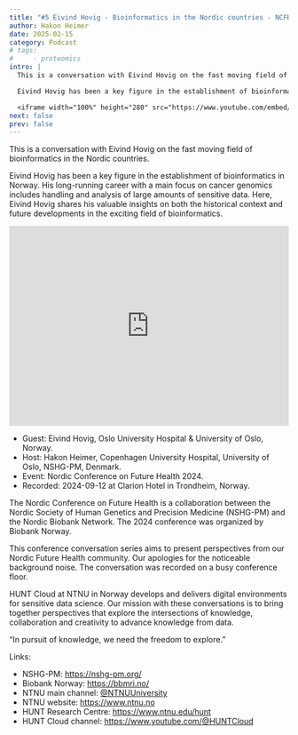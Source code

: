 ```yaml
---
title: "#5 Eivind Hovig - Bioinformatics in the Nordic countries - NCFH 2024 - NTNU | HUNT Cloud"
author: Hakon Heimer
date: 2025-02-15
category: Podcast
# tags:
#     - proteomics
intro: |
  This is a conversation with Eivind Hovig on the fast moving field of bioinformatics in the Nordic countries.

  Eivind Hovig has been a key figure in the establishment of bioinformatics in Norway. His long-running career with a main focus on cancer genomics includes handling and analysis of large amounts of sensitive data. Here, Eivind Hovig shares his valuable insights on both the historical context and future developments in the exciting field of bioinformatics.

  <iframe width="100%" height="280" src="https://www.youtube.com/embed/CK3LL4AIW50" title="YouTube video player" frameborder="0" allow="accelerometer; autoplay; clipboard-write; encrypted-media; gyroscope; picture-in-picture; web-share" referrerpolicy="strict-origin-when-cross-origin" allowfullscreen></iframe>
next: false
prev: false
---
```


<PostDetail>

This is a conversation with Eivind Hovig on the fast moving field of bioinformatics in the Nordic countries.

Eivind Hovig has been a key figure in the establishment of bioinformatics in Norway. His long-running career with a main focus on cancer genomics includes handling and analysis of large amounts of sensitive data. Here, Eivind Hovig shares his valuable insights on both the historical context and future developments in the exciting field of bioinformatics.

<iframe width="100%" height="360" src="https://www.youtube.com/embed/CK3LL4AIW50" title="YouTube video player" frameborder="0" allow="accelerometer; autoplay; clipboard-write; encrypted-media; gyroscope; picture-in-picture; web-share" referrerpolicy="strict-origin-when-cross-origin" allowfullscreen></iframe>

- Guest: Eivind Hovig, Oslo University Hospital & University of Oslo, Norway.
- Host: Hakon Heimer, Copenhagen University Hospital, University of Oslo, NSHG-PM, Denmark.
- Event: Nordic Conference on Future Health 2024.
- Recorded: 2024-09-12 at Clarion Hotel in Trondheim, Norway.

The Nordic Conference on Future Health is a collaboration between the Nordic Society of Human Genetics and Precision Medicine (NSHG-PM) and the Nordic Biobank Network. The 2024 conference was organized by Biobank Norway.

This conference conversation series aims to present perspectives from our Nordic Future Health community. Our apologies for the noticeable background noise. The conversation was recorded on a busy conference floor.

HUNT Cloud at NTNU in Norway develops and delivers digital environments for sensitive data science. Our mission with these conversations is to bring together perspectives that explore the intersections of knowledge, collaboration and creativity to advance knowledge from data.

“In pursuit of knowledge, we need the freedom to explore.”

Links:

- NSHG-PM: https://nshg-pm.org/
- Biobank Norway: https://bbmri.no/
- NTNU main channel: [@NTNUUniversity](https://www.youtube.com/@NTNUUniversity)
- NTNU website: https://www.ntnu.no
- HUNT Research Centre: https://www.ntnu.edu/hunt
- HUNT Cloud channel: https://www.youtube.com/@HUNTCloud

</PostDetail>
